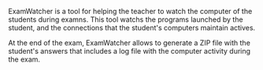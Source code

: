 ExamWatcher is a tool for helping the teacher to watch the computer of the students during examns. This tool watchs the programs launched by the student, and the connections that the student's computers maintain actives. 

At the end of the exam, ExamWatcher allows to generate a ZIP file with the student's answers that includes a log file with the computer activity during the exam.
